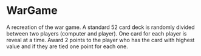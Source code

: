 # WarGame
A recreation of the war game. 
A standard 52 card deck is randomly divided between two players (computer and player). 
One card for each player is reveal at a time. Award 2 points to the player who has the card with highest value and if they
are tied one point for each one.
